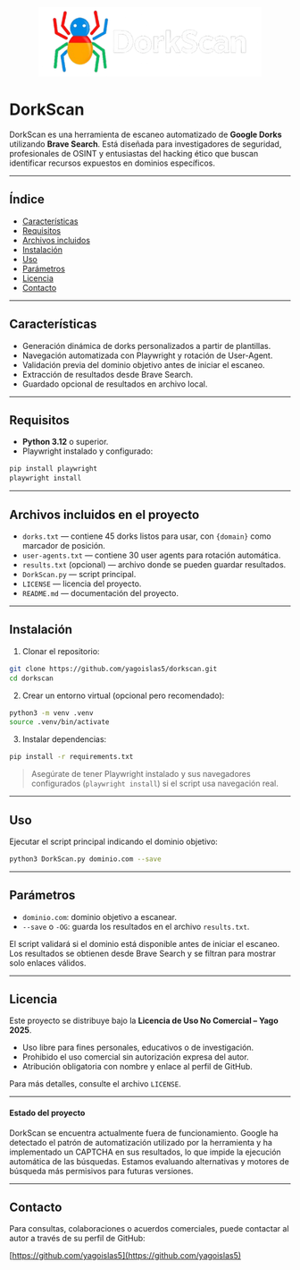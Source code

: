 <p align="center">
  <img src="img/DorkScan.png" alt="DorkScan Logo" width="400"/>
</p>

# DorkScan

DorkScan es una herramienta de escaneo automatizado de **Google Dorks** utilizando **Brave Search**. Está diseñada para investigadores de seguridad, profesionales de OSINT y entusiastas del hacking ético que buscan identificar recursos expuestos en dominios específicos.

---

## Índice

* [Características](#características)
* [Requisitos](#requisitos)
* [Archivos incluidos](#archivos-incluidos-en-el-proyecto)
* [Instalación](#instalación)
* [Uso](#uso)
* [Parámetros](#parámetros)
* [Licencia](#licencia)
* [Contacto](#contacto)

---

## Características

* Generación dinámica de dorks personalizados a partir de plantillas.
* Navegación automatizada con Playwright y rotación de User-Agent.
* Validación previa del dominio objetivo antes de iniciar el escaneo.
* Extracción de resultados desde Brave Search.
* Guardado opcional de resultados en archivo local.

---

## Requisitos

* **Python 3.12** o superior.
* Playwright instalado y configurado:

```bash
pip install playwright
playwright install
```

---

## Archivos incluidos en el proyecto

* `dorks.txt` — contiene 45 dorks listos para usar, con `{domain}` como marcador de posición.
* `user-agents.txt` — contiene 30 user agents para rotación automática.
* `results.txt` (opcional) — archivo donde se pueden guardar resultados.
* `DorkScan.py` — script principal.
* `LICENSE` — licencia del proyecto.
* `README.md` — documentación del proyecto.

---

## Instalación

1. Clonar el repositorio:

```bash
git clone https://github.com/yagoislas5/dorkscan.git
cd dorkscan
```

2. Crear un entorno virtual (opcional pero recomendado):

```bash
python3 -m venv .venv
source .venv/bin/activate
```

3. Instalar dependencias:

```bash
pip install -r requirements.txt
```

> Asegúrate de tener Playwright instalado y sus navegadores configurados (`playwright install`) si el script usa navegación real.

---

## Uso

Ejecutar el script principal indicando el dominio objetivo:

```bash
python3 DorkScan.py dominio.com --save
```

---

## Parámetros

* `dominio.com`: dominio objetivo a escanear.
* `--save` o `-OG`: guarda los resultados en el archivo `results.txt`.

El script validará si el dominio está disponible antes de iniciar el escaneo. Los resultados se obtienen desde Brave Search y se filtran para mostrar solo enlaces válidos.

---

## Licencia

Este proyecto se distribuye bajo la **Licencia de Uso No Comercial – Yago 2025**.

* Uso libre para fines personales, educativos o de investigación.
* Prohibido el uso comercial sin autorización expresa del autor.
* Atribución obligatoria con nombre y enlace al perfil de GitHub.

Para más detalles, consulte el archivo `LICENSE`.

---
#### Estado del proyecto
DorkScan se encuentra actualmente fuera de funcionamiento. Google ha detectado el patrón de automatización utilizado por la herramienta y ha implementado un CAPTCHA en sus resultados, lo que impide la ejecución automática de las búsquedas. Estamos evaluando alternativas y motores de búsqueda más permisivos para futuras versiones.

---

## Contacto

Para consultas, colaboraciones o acuerdos comerciales, puede contactar al autor a través de su perfil de GitHub:

[https://github.com/yagoislas5](https://github.com/yagoislas5)
